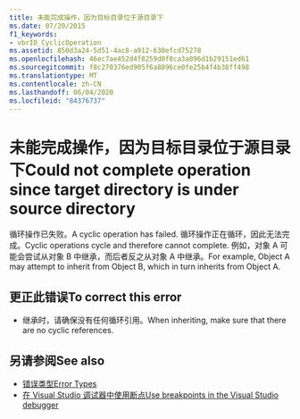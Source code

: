 ```yaml
---
title: 未能完成操作，因为目标目录位于源目录下
ms.date: 07/20/2015
f1_keywords:
- vbrIO_CyclicOperation
ms.assetid: 850d3a24-5d51-4ac8-a912-630efcd75278
ms.openlocfilehash: 46ec7ae452d4f8259d0f8ca3a896d1b29151ed61
ms.sourcegitcommit: f8c270376ed905f6a8896ce0fe25b4f4b38ff498
ms.translationtype: MT
ms.contentlocale: zh-CN
ms.lasthandoff: 06/04/2020
ms.locfileid: "84376737"
---
```

# <a name="could-not-complete-operation-since-target-directory-is-under-source-directory"></a><span data-ttu-id="9dbb0-102">未能完成操作，因为目标目录位于源目录下</span><span class="sxs-lookup"><span data-stu-id="9dbb0-102">Could not complete operation since target directory is under source directory</span></span>
<span data-ttu-id="9dbb0-103">循环操作已失败。</span><span class="sxs-lookup"><span data-stu-id="9dbb0-103">A cyclic operation has failed.</span></span> <span data-ttu-id="9dbb0-104">循环操作正在循环，因此无法完成。</span><span class="sxs-lookup"><span data-stu-id="9dbb0-104">Cyclic operations cycle and therefore cannot complete.</span></span> <span data-ttu-id="9dbb0-105">例如，对象 A 可能会尝试从对象 B 中继承，而后者反之从对象 A 中继承。</span><span class="sxs-lookup"><span data-stu-id="9dbb0-105">For example, Object A may attempt to inherit from Object B, which in turn inherits from Object A.</span></span>  
  
## <a name="to-correct-this-error"></a><span data-ttu-id="9dbb0-106">更正此错误</span><span class="sxs-lookup"><span data-stu-id="9dbb0-106">To correct this error</span></span>  
  
- <span data-ttu-id="9dbb0-107">继承时，请确保没有任何循环引用。</span><span class="sxs-lookup"><span data-stu-id="9dbb0-107">When inheriting, make sure that there are no cyclic references.</span></span>  
  
## <a name="see-also"></a><span data-ttu-id="9dbb0-108">另请参阅</span><span class="sxs-lookup"><span data-stu-id="9dbb0-108">See also</span></span>

- [<span data-ttu-id="9dbb0-109">错误类型</span><span class="sxs-lookup"><span data-stu-id="9dbb0-109">Error Types</span></span>](../programming-guide/language-features/error-types.md)
- [<span data-ttu-id="9dbb0-110">在 Visual Studio 调试器中使用断点</span><span class="sxs-lookup"><span data-stu-id="9dbb0-110">Use breakpoints in the Visual Studio debugger</span></span>](/visualstudio/debugger/using-breakpoints)
